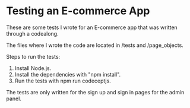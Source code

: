# Testing an E-commerce App

These are some tests I wrote for an E-commerce app that was written through a codealong.

The files where I wrote the code are located in /tests and /page_objects.

Steps to run the tests:

1. Install Node.js.
2. Install the dependencies with "npm install".
3. Run the tests with npm run codeceptjs.

The tests are only written for the sign up and sign in pages for the admin panel.

